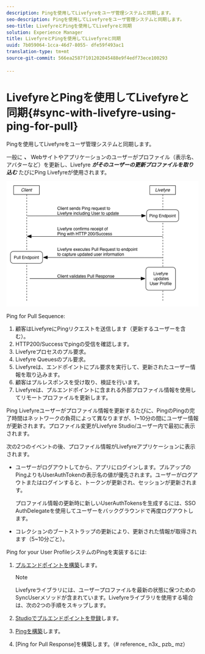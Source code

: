 ```yaml
---
description: Pingを使用してLivefyreをユーザ管理システムと同期します。
seo-description: Pingを使用してLivefyreをユーザ管理システムと同期します。
seo-title: LivefyreとPingを使用してLivefyreと同期
solution: Experience Manager
title: LivefyreとPingを使用してLivefyreと同期
uuid: 7b059064-1cca-46d7-8055- dfe59f493ac1
translation-type: tm+mt
source-git-commit: 566ea2587f101202045488e9f4edf73ece100293

---
```



# LivefyreとPingを使用してLivefyreと同期{#sync-with-livefyre-using-ping-for-pull}

Pingを使用してLivefyreをユーザ管理システムと同期します。

一般に ***、*** Webサイトやアプリケーションのユーザーがプロファイル（表示名、アバターなど）を更新し、Livefyre ***がそのユーザーの更新プロファイルを取り込む*** たびにPing Livefyreが使用されます。

![](assets/Ping-for-Pull.png)

Ping for Pull Sequence:

1. 顧客はLivefyreにPingリクエストを送信します（更新するユーザーを含む）。
1. HTTP200/Successでpingの受信を確認します。
1. Livefyreプロセスのプル要求。
1. Livefyre Queuesのプル要求。
1. Livefyreは、エンドポイントにプル要求を実行して、更新されたユーザー情報を取り込みます。
1. 顧客はプルレスポンスを受け取り、検証を行います。
1. Livefyreは、プルエンドポイントに含まれる外部プロファイル情報を使用してリモートプロファイルを更新します。

Ping Livefyreユーザーがプロファイル情報を更新するたびに、PingのPingの完了時間はネットワークの負荷によって異なりますが、1~10分の間にユーザー情報が更新されます。プロファイル変更がLivefyre Studio/ユーザー内で最初に表示されます。

次の2つのイベントの後、プロファイル情報がLivefyreアプリケーションに表示されます。

* ユーザーがログアウトしてから、アプリにログインします。プルアップのPingよりもUserAuthTokenの表示名の値が優先されます。ユーザーがログアウトまたはログインすると、トークンが更新され、セッションが更新されます。

   プロファイル情報の更新時に新しいUserAuthTokensを生成するには、SSO AuthDelegateを使用してユーザーをバックグラウンドで再度ログアウトします。

* コレクションのブートストラップの更新により、更新された情報が取得されます（5~10分ごと）。

Ping for your User ProfileシステムのPingを実装するには:

1. [プルエンドポイントを構築](#t_build_the_pull_endpoint)します。

   >[!NOTE]
   >
   >Livefyreライブラリには、ユーザープロファイルを最新の状態に保つためのSyncUserメソッドが含まれています。Livefyreライブラリを使用する場合は、次の2つの手順をスキップします。

1. [Studioでプルエンドポイントを登録](#register_the_endpoint_with_studio)します。
1. [Pingを構築](#t_build_the_ping)します。
1. [Ping for Pull Response]を構築します。（# reference_ n3x_ pzb_ mz）
